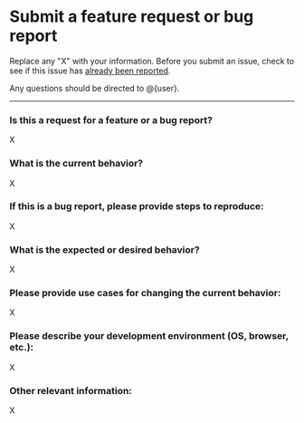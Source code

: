 # Submit a feature request or bug report

Replace any "X" with your information. Before you submit an issue,
check to see if this issue has [already been reported][1].

Any questions should be directed to @{user}.

---

### Is this a request for a feature or a bug report?

X

### What is the current behavior?

X

### If this is a bug report, please provide steps to reproduce:

X

### What is the expected or desired behavior?

X

### Please provide use cases for changing the current behavior:

X

### Please describe your development environment (OS, browser, etc.):

X

### Other relevant information:

X

[1]: https://github.com/{user}/{repo}/issues
